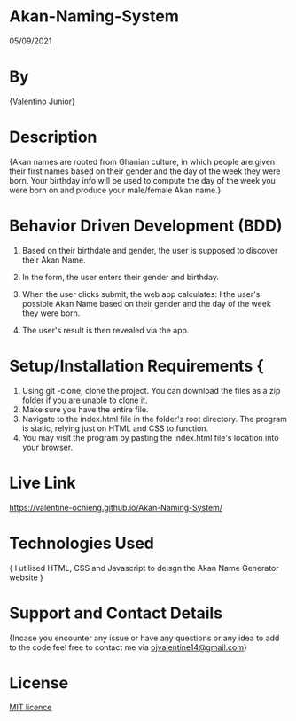 # Akan-Naming-System
05/09/2021
# By 
{Valentino Junior}
# Description
{Akan names are rooted from Ghanian culture, in which people are given their first names based on their gender and the day of the week they were born. Your birthday info will be used to compute the day of the week you were born on and produce your male/female Akan name.}
# Behavior Driven Development (BDD)
1. Based on their birthdate and gender, the user is supposed to discover their Akan Name.

2. In the form, the user enters their gender and birthday.

3. When the user clicks submit, the web app calculates: I the user's possible Akan Name based on their gender and the day of the week they were born.

4. The user's result is then revealed via the app.
# Setup/Installation Requirements { 
  1. Using git -clone, clone the project. You can download the files as a zip folder if you are unable to clone it.
  2. Make sure you have the entire file.
  3. Navigate to the index.html file in the folder's root directory. The program is static, relying just on HTML and CSS to function.
  4. You may visit the program by pasting the index.html file's location into your browser.
# Live Link
https://valentine-ochieng.github.io/Akan-Naming-System/
# Technologies Used
{ I utilised HTML, CSS and Javascript to deisgn the Akan Name Generator website }
# Support and Contact Details
{Incase you encounter any issue or have any questions or any idea to add to the code feel free to contact me via ojvalentine14@gmail.com}
# License
<a href = "https://github.com/valentine-ochieng/Programming-portfolio/blob/main/LICENSE">MIT licence </a>